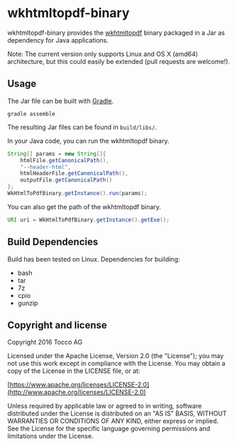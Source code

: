 wkhtmltopdf-binary
==================

wkhtmltopdf-binary provides the [wkhtmltopdf](https://wkhtmltopdf.org) binary
packaged in a Jar as dependency for Java applications.

Note: The current version only supports Linux and OS X (amd64) architecture, but this
could easily be extended (pull requests are welcome!).

Usage
-----
The Jar file can be built with [Gradle].

    gradle assemble

The resulting Jar files can be found in ```build/libs/```.

[Gradle]: https://gradle.org

In your Java code, you can run the wkhtmltopdf binary.

```java
String[] params = new String[]{
    htmlFile.getCanonicalPath(),
    "--header-html",
    htmlHeaderFile.getCanonicalPath(),
    outputFile.getCanonicalPath()
};
WkHtmlToPdfBinary.getInstance().run(params);
```

You can also get the path of the wkhtmltopdf binary.

```java
URI uri = WkHtmlToPdfBinary.getInstance().getExe();
```

Build Dependencies
-----------------
Build has been tested on Linux. Dependencies for building:

* bash
* tar
* 7z
* cpio
* gunzip

Copyright and license
---------------------

Copyright 2016 Tocco AG

Licensed under the Apache License, Version 2.0 (the "License");
you may not use this work except in compliance with the License.
You may obtain a copy of the License in the LICENSE file, or at:

  [https://www.apache.org/licenses/LICENSE-2.0](http://www.apache.org/licenses/LICENSE-2.0)

Unless required by applicable law or agreed to in writing, software
distributed under the License is distributed on an "AS IS" BASIS,
WITHOUT WARRANTIES OR CONDITIONS OF ANY KIND, either express or implied.
See the License for the specific language governing permissions and
limitations under the License.
